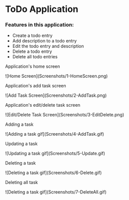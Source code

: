 <h1>ToDo Application</h1>

<h3> Features in this application: </h3>
<ul>
	<li>Create a todo entry</li>
	<li>Add description to a todo entry</li>
	<li>Edit the todo entry and description</li>
	<li>Delete a todo entry</li>
	<li>Delete all todo entries</li>
</ul>

<p>Application's home screen</p>
![Home Screen](Screenshots/1-HomeScreen.png)

<p>Application's add task screen</p>
![Add Task Screen](Screenshots/2-AddTask.png)

<p>Application's edit/delete task screen</p>
![Edit/Delete Task Screen](Screenshots/3-EditDelete.png)

<p>Adding a task</p>
![Adding a task gif](Screenshots/4-AddTask.gif)

<p>Updating a task</p>
![Updating a task gif](Screenshots/5-Update.gif)

<p>Deleting a task</p>
![Deleting a task gif](Screenshots/6-Delete.gif)

<p>Deleting all task</p>
![Deleting a task gif](Screenshots/7-DeleteAll.gif)